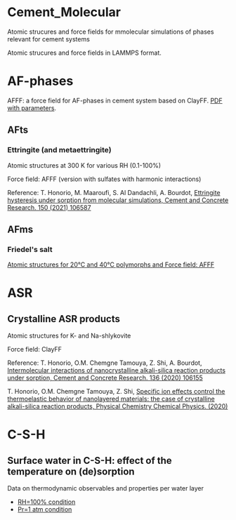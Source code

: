 # Cement_Molecular
Atomic strucures and force fields for mmolecular simulations of phases relevant for cement systems

Atomic strucures and force fields in LAMMPS format.

# AF-phases

AFFF: a force field for AF-phases in cement system based on ClayFF. [PDF with parameters](https://github.com/tuliohf/Cement_Molecular/blob/81480326e1e6744bb843d962bdf77324dd49d1c6/AFFF_parameters.pdf).


## AFts
### Ettringite (and metaettringite)
Atomic structures at 300 K for various RH (0.1-100%)

Force field: AFFF (version with sulfates with harmonic interactions)

Reference:
T. Honorio, M. Maaroufi, S. Al Dandachli, A. Bourdot, [Ettringite hysteresis under sorption from molecular simulations, Cement and Concrete Research. 150 (2021) 106587](https://doi.org/10.1016/j.cemconres.2021.106587)



## AFms
### Friedel's salt
[Atomic structures for 20°C and 40°C polymorphs and Force field: AFFF](AFm_Friedel_LAMMPS.zip)

# ASR
## Crystalline ASR products

Atomic structures for K- and Na-shlykovite

Force field: ClayFF

Reference:
T. Honorio, O.M. Chemgne Tamouya, Z. Shi, A. Bourdot, [Intermolecular interactions of nanocrystalline alkali-silica reaction products under sorption, Cement and Concrete Research. 136 (2020) 106155](https://doi.org/10.1016/j.cemconres.2020.106155)

T. Honorio, O.M. Chemgne Tamouya, Z. Shi, [Specific ion effects control the thermoelastic behavior of nanolayered materials: the case of crystalline alkali-silica reaction products, Physical Chemistry Chemical Physics. (2020)](https://doi.org/10.1039/D0CP04955G)



# C-S-H
## Surface water in C-S-H: effect of the temperature on (de)sorption

Data on thermodynamic observables and properties per water layer 

- [RH=100% condition](https://github.com/tuliohf/Cement_Molecular/blob/CSH_thermal_desorption_properties_per_layer/Data_RH100%.txt)
- [Pr=1 atm condition](https://github.com/tuliohf/Cement_Molecular/blob/CSH_thermal_desorption_properties_per_layer/Data_Pr1atm.txt)


#
